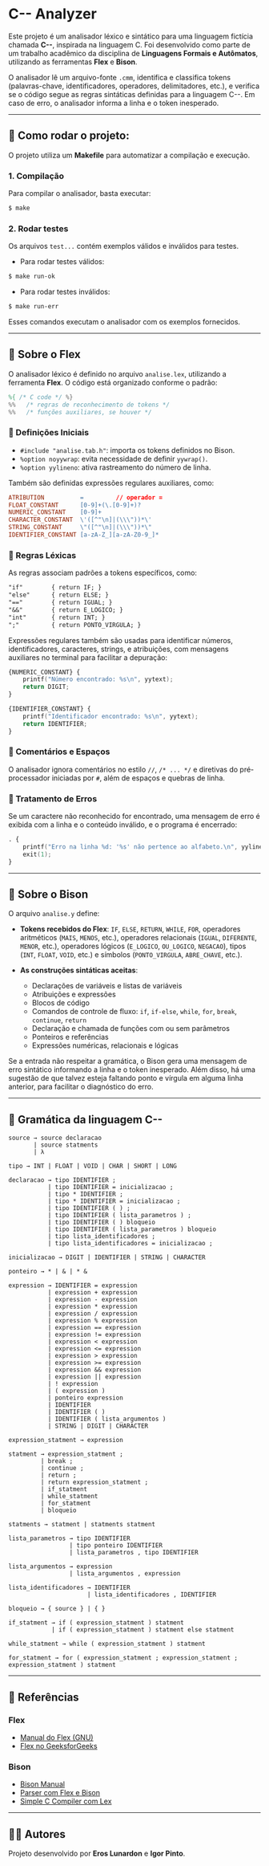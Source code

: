 # C-- Analyzer

Este projeto é um analisador léxico e sintático para uma linguagem fictícia chamada **C--**, inspirada na linguagem C. Foi desenvolvido como parte de um trabalho acadêmico da disciplina de **Linguagens Formais e Autômatos**, utilizando as ferramentas **Flex** e **Bison**.

O analisador lê um arquivo-fonte `.cmm`, identifica e classifica tokens (palavras-chave, identificadores, operadores, delimitadores, etc.), e verifica se o código segue as regras sintáticas definidas para a linguagem C--. Em caso de erro, o analisador informa a linha e o token inesperado.

---

## 🔧 Como rodar o projeto:

O projeto utiliza um **Makefile** para automatizar a compilação e execução.

### 1. Compilação

Para compilar o analisador, basta executar:

```sh
$ make
```

### 2. Rodar testes

Os arquivos `test...` contém exemplos válidos e inválidos para testes.

- Para rodar testes válidos:

```sh
$ make run-ok
```

- Para rodar testes inválidos:

```sh
$ make run-err
```

Esses comandos executam o analisador com os exemplos fornecidos.

---

## 📜 Sobre o Flex

O analisador léxico é definido no arquivo `analise.lex`, utilizando a ferramenta **Flex**. O código está organizado conforme o padrão:

```flex
%{ /* C code */ %}
%%   /* regras de reconhecimento de tokens */
%%   /* funções auxiliares, se houver */
```

### 🔹 Definições Iniciais

- `#include "analise.tab.h"`: importa os tokens definidos no Bison.
- `%option noyywrap`: evita necessidade de definir `yywrap()`.
- `%option yylineno`: ativa rastreamento do número de linha.

Também são definidas expressões regulares auxiliares, como:

```flex
ATRIBUTION          =         // operador =
FLOAT_CONSTANT      [0-9]+(\.[0-9]+)?
NUMERIC_CONSTANT    [0-9]+
CHARACTER_CONSTANT  \'([^"\n]|(\\\"))*\'
STRING_CONSTANT     \"([^"\n]|(\\\"))*\"
IDENTIFIER_CONSTANT [a-zA-Z_][a-zA-Z0-9_]*
```

### 🔹 Regras Léxicas

As regras associam padrões a tokens específicos, como:

```flex
"if"        { return IF; }
"else"      { return ELSE; }
"=="        { return IGUAL; }
"&&"        { return E_LOGICO; }
"int"       { return INT; }
";"         { return PONTO_VIRGULA; }
```

Expressões regulares também são usadas para identificar números, identificadores, caracteres, strings, e atribuições, com mensagens auxiliares no terminal para facilitar a depuração:

```flex
{NUMERIC_CONSTANT} {
    printf("Número encontrado: %s\n", yytext);
    return DIGIT;
}

{IDENTIFIER_CONSTANT} {
    printf("Identificador encontrado: %s\n", yytext);
    return IDENTIFIER;
}
```

### 🔹 Comentários e Espaços

O analisador ignora comentários no estilo `//`, `/* ... */` e diretivas do pré-processador iniciadas por `#`, além de espaços e quebras de linha.

### 🔹 Tratamento de Erros

Se um caractere não reconhecido for encontrado, uma mensagem de erro é exibida com a linha e o conteúdo inválido, e o programa é encerrado:

```flex
. {
    printf("Erro na linha %d: '%s' não pertence ao alfabeto.\n", yylineno, yytext);
    exit(1);
}
```

---

## 🎯 Sobre o Bison

O arquivo `analise.y` define:

- **Tokens recebidos do Flex**: `IF`, `ELSE`, `RETURN`, `WHILE`, `FOR`, operadores aritméticos (`MAIS`, `MENOS`, etc.), operadores relacionais (`IGUAL`, `DIFERENTE`, `MENOR`, etc.), operadores lógicos (`E_LOGICO`, `OU_LOGICO`, `NEGACAO`), tipos (`INT`, `FLOAT`, `VOID`, etc.) e símbolos (`PONTO_VIRGULA`, `ABRE_CHAVE`, etc.).

- **As construções sintáticas aceitas**:
  - Declarações de variáveis e listas de variáveis
  - Atribuições e expressões
  - Blocos de código
  - Comandos de controle de fluxo: `if`, `if-else`, `while`, `for`, `break`, `continue`, `return`
  - Declaração e chamada de funções com ou sem parâmetros
  - Ponteiros e referências
  - Expressões numéricas, relacionais e lógicas

Se a entrada não respeitar a gramática, o Bison gera uma mensagem de erro sintático informando a linha e o token inesperado. Além disso, há uma sugestão de que talvez esteja faltando ponto e vírgula em alguma linha anterior, para facilitar o diagnóstico do erro.

---

## 🧠 Gramática da linguagem C--

```
source → source declaracao
       | source statments
       | λ

tipo → INT | FLOAT | VOID | CHAR | SHORT | LONG

declaracao → tipo IDENTIFIER ;
           | tipo IDENTIFIER = inicializacao ;
           | tipo * IDENTIFIER ;
           | tipo * IDENTIFIER = inicializacao ;
           | tipo IDENTIFIER ( ) ;
           | tipo IDENTIFIER ( lista_parametros ) ;
           | tipo IDENTIFIER ( ) bloqueio
           | tipo IDENTIFIER ( lista_parametros ) bloqueio
           | tipo lista_identificadores ;
           | tipo lista_identificadores = inicializacao ;

inicializacao → DIGIT | IDENTIFIER | STRING | CHARACTER

ponteiro → * | & | * &

expression → IDENTIFIER = expression
           | expression + expression
           | expression - expression
           | expression * expression
           | expression / expression
           | expression % expression
           | expression == expression
           | expression != expression
           | expression < expression
           | expression <= expression
           | expression > expression
           | expression >= expression
           | expression && expression
           | expression || expression
           | ! expression
           | ( expression )
           | ponteiro expression
           | IDENTIFIER
           | IDENTIFIER ( )
           | IDENTIFIER ( lista_argumentos )
           | STRING | DIGIT | CHARACTER

expression_statment → expression

statment → expression_statment ;
         | break ;
         | continue ;
         | return ;
         | return expression_statment ;
         | if_statment
         | while_statment
         | for_statment
         | bloqueio

statments → statment | statments statment

lista_parametros → tipo IDENTIFIER
                 | tipo ponteiro IDENTIFIER
                 | lista_parametros , tipo IDENTIFIER

lista_argumentos → expression
                 | lista_argumentos , expression

lista_identificadores → IDENTIFIER
                      | lista_identificadores , IDENTIFIER

bloqueio → { source } | { }

if_statment → if ( expression_statment ) statment
            | if ( expression_statment ) statment else statment

while_statment → while ( expression_statment ) statment

for_statment → for ( expression_statment ; expression_statment ; expression_statment ) statment
```

---

## 🔗 Referências

### Flex
- [Manual do Flex (GNU)](https://ftp.gnu.org/old-gnu/Manuals/flex-2.5.4/html_mono/flex.html#SEC5)
- [Flex no GeeksforGeeks](https://www.geeksforgeeks.org/flex-fast-lexical-analyzer-generator/)

### Bison
- [Bison Manual](https://www.gnu.org/software/bison/manual/html_node/)
- [Parser com Flex e Bison](https://sayef.tech/post/writing-a-parser-using-flex-and-yaccbison/)
- [Simple C Compiler com Lex](https://medium.com/@princedonda4489/building-a-simple-c-compiler-using-lex-96869fbb1e39)

---

## 👨‍💻 Autores

Projeto desenvolvido por **Eros Lunardon** e **Igor Pinto**.
